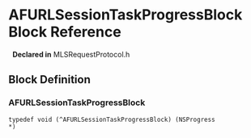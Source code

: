 # AFURLSessionTaskProgressBlock Block Reference

&nbsp;&nbsp;**Declared in** MLSRequestProtocol.h  

<a title="Block Definition" name="instance_methods"></a>
## Block Definition
### AFURLSessionTaskProgressBlock

<code>typedef void (^AFURLSessionTaskProgressBlock) (NSProgress *)</code>

